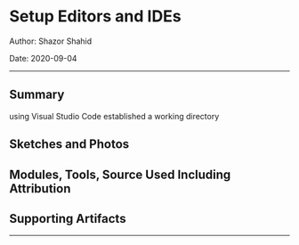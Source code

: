 # Setup Editors and IDEs

Author: Shazor Shahid

Date: 2020-09-04

-----

## Summary

using Visual Studio Code
established a working directory

## Sketches and Photos

## Modules, Tools, Source Used Including Attribution

## Supporting Artifacts

-----

